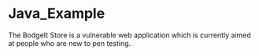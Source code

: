 # Java_Example
The BodgeIt Store is a vulnerable web application which is currently aimed at people who are new to pen testing.
